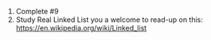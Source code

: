 1. Complete #9
2. Study Real Linked List  you a welcome to read-up on this: https://en.wikipedia.org/wiki/Linked_list



